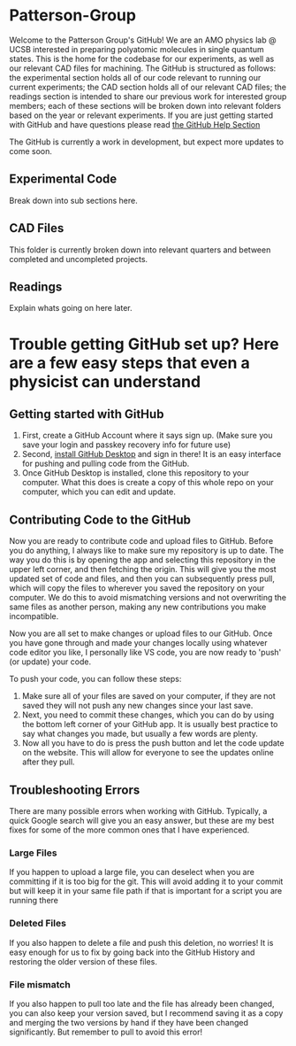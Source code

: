 # Patterson-Group

Welcome to the Patterson Group's GitHub! We are an AMO physics lab @ UCSB interested in preparing polyatomic molecules in single quantum states. This is the home for the codebase for our experiments, as well as our relevant CAD files for machining. The GitHub is structured as follows: the experimental section holds all of our code relevant to running our current experiments; the CAD section holds all of our relevant CAD files; the readings section is intended to share our previous work for interested group members; each of these sections will be broken down into relevant folders based on the year or relevant experiments. If you are just getting started with GitHub and have questions please read [the GitHub Help Section](https://github.com/CraftyLeo/Patterson-Group/blob/main/README.md#trouble-getting-github-set-up-here-are-a-few-easy-steps-that-even-a-physicist-can-understand)


The GitHub is currently a work in development, but expect more updates to come soon. 

## Experimental Code 

Break down into sub sections here. 

## CAD Files 

This folder is currently broken down into relevant quarters and between completed and uncompleted projects. 

## Readings

Explain whats going on here later.


# Trouble getting GitHub set up? Here are a few easy steps that even a physicist can understand

## Getting started with GitHub
1. First, create a GitHub Account where it says sign up. (Make sure you save your login and passkey recovery info for future use)
2. Second, [install GitHub Desktop](https://desktop.github.com/download/) and sign in there! It is an easy interface for pushing and pulling code from the GitHub.
3. Once GitHub Desktop is installed, clone this repository to your computer. What this does is create a copy of this whole repo on your computer, which you can edit and update.

## Contributing Code to the GitHub
Now you are ready to contribute code and upload files to GitHub. Before you do anything, I always like to make sure my repository is up to date. The way you do this is by opening the app and selecting this repository in the upper left corner, and then fetching the origin.
This will give you the most updated set of code and files, and then you can subsequently press pull, which will copy the files to wherever you saved the repository on your computer. 
We do this to avoid mismatching versions and not overwriting the same files as another person, making any new contributions you make incompatible. 

Now you are all set to make changes or upload files to our GitHub. Once you have gone through and made your changes locally using whatever code editor you like, I personally like VS code, you are now ready to 'push' (or update) your code. 

To push your code, you can follow these steps: 
1. Make sure all of your files are saved on your computer, if they are not saved they will not push any new changes since your last save.
2. Next, you need to commit these changes, which you can do by using the bottom left corner of your GitHub app. It is usually best practice to say what changes you made, but usually a few words are plenty.
3. Now all you have to do is press the push button and let the code update on the website. This will allow for everyone to see the updates online after they pull.


## Troubleshooting Errors 
There are many possible errors when working with GitHub. Typically, a quick Google search will give you an easy answer, but these are my best fixes for some of the more common ones that I have experienced. 

### Large Files 
If you happen to upload a large file, you can deselect when you are committing if it is too big for the git. This will avoid adding it to your commit but will keep it in your same file path if that is important for a script you are running there

### Deleted Files 
If you also happen to delete a file and push this deletion, no worries! It is easy enough for us to fix by going back into the GitHub History and restoring the older version of these files. 

### File mismatch 
If you also happen to pull too late and the file has already been changed, you can also keep your version saved, but I recommend saving it as a copy and merging the two versions by hand if they have been changed significantly. But remember to pull to avoid this error!
